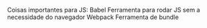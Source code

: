 Coisas importantes para JS:
Babel
    Ferramenta para rodar JS sem a necessidade do navegador
Webpack
    Ferramenta de bundle